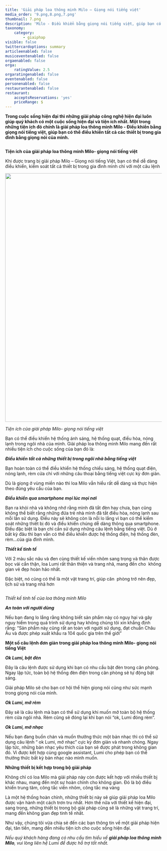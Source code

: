 ```yaml
---
title: 'Giải pháp loa thông minh Milo – Giọng nói tiếng việt'
media_order: '9.png,8.png,7.png'
thumbnail: 7.png
description: 'Milo - Điều khiển bằng giọng nói tiếng việt, giúp bạn có thể điều khiển tất cả các thiết bị trong gia đình bằng giọng nói của mình....'
taxonomy:
    category:
        - giaiphap
visible: false
twittercardoptions: summary
articleenabled: false
musiceventenabled: false
orgaenabled: false
orga:
    ratingValue: 2.5
orgaratingenabled: false
eventenabled: false
personenabled: false
restaurantenabled: false
restaurant:
    acceptsReservations: 'yes'
    priceRange: $
---
```


<p><strong>Trong cuộc sống hiện đại th&igrave; những giải ph&aacute;p c&ocirc;ng nghệ hiện đại lu&ocirc;n gi&uacute;p qu&yacute; kh&aacute;ch c&oacute; một cuộc sống hiện đại v&agrave; tiện &iacute;ch nhất. Một trong những tiện &iacute;ch đ&oacute; ch&iacute;nh l&agrave; giải ph&aacute;p loa th&ocirc;ng minh Milo - Điều khiển bằng giọng n&oacute;i tiếng việt, gi&uacute;p bạn c&oacute; thể điều khiển tất cả c&aacute;c thiết bị trong gia đ&igrave;nh bằng giọng n&oacute;i của m&igrave;nh.</strong></p>
<p><img style="display: block; margin-left: auto; margin-right: auto;" src="/newv1/tu-van-giai-phap/giai-phap-loa-thong-minh-milo-giong-noi-tieng-viet/7.png" alt="" /></p>
<p><strong>Tiện &iacute;ch của giải ph&aacute;p loa th&ocirc;ng minh Milo- giọng n&oacute;i tiếng việt</strong></p>
<p>Khi được trang bị giải ph&aacute;p Milo &ndash; Giọng n&oacute;i tiếng Việt, bạn c&oacute; thể dễ d&agrave;ng điều khiển, kiểm so&aacute;t tất cả thiết bị trong gia đ&igrave;nh m&igrave;nh chỉ với một c&acirc;u lệnh</p>
<p><img style="display: block; margin-left: auto; margin-right: auto;" src="/newv1/tu-van-giai-phap/giai-phap-loa-thong-minh-milo-giong-noi-tieng-viet/8.png" alt="" width="800" /></p>
<p><em>Tiện &iacute;ch của giải ph&aacute;p Milo- giọng n&oacute;i tiếng việt</em></p>
<p>Bạn c&oacute; thể điều khiển hệ thống &aacute;nh s&aacute;ng, hệ thống quạt, điều h&ograve;a, n&oacute;ng lạnh trong ng&ocirc;i nh&agrave; của m&igrave;nh. Giải ph&aacute;p loa th&ocirc;ng minh Milo mang đến rất nhiều tiện &iacute;ch cho cuộc sống của bạn đ&oacute; l&agrave;:</p>
<p><strong><em>Điều khiển tất cả những thiết bị trong ng&ocirc;i nh&agrave; bằng tiếng việt</em></strong></p>
<p>Bạn ho&agrave;n to&agrave;n c&oacute; thể điều khiển hệ thống chiếu s&aacute;ng, hệ thống quạt điện, n&oacute;ng lạnh, r&egrave;m cửa chỉ với những c&acirc;u thoại bằng tiếng việt cực kỳ đơn giản.</p>
<p>D&ugrave; l&agrave; giọng ở v&ugrave;ng miền n&agrave;o th&igrave; loa Milo vẫn hiểu rất dễ d&agrave;ng v&agrave; thực hiện theo đ&uacute;ng y&ecirc;u cầu của bạn.</p>
<p><strong><em>Điều khiển qua smartphone mọi l&uacute;c mọi nơi</em></strong></p>
<p>Bạn ra khỏi nh&agrave; v&agrave; kh&ocirc;ng nhớ rằng m&igrave;nh đ&atilde; tắt đ&egrave;n hay chưa, bạn cũng kh&ocirc;ng thể biết rằng những đứa trẻ nh&agrave; m&igrave;nh đ&atilde; tắt điều h&ograve;a, n&oacute;ng lạnh sau mỗi lần sử dụng. Điều n&agrave;y sẽ kh&ocirc;ng c&ograve;n l&agrave; nỗi lo lắng v&igrave; bạn c&oacute; thể kiểm so&aacute;t những thiết bị đ&oacute; v&agrave; điều khiển ch&uacute;ng dễ d&agrave;ng th&ocirc;ng qua smartphone. Điều đặc biệt l&agrave; bạn chỉ cần sử dụng những c&acirc;u lệnh bằng tiếng việt. D&ugrave; ở bất kỳ đ&acirc;u th&igrave; bạn vẫn c&oacute; thể điều khiển được hệ thống điện, hệ thống đ&egrave;n, r&egrave;m...của gia đ&igrave;nh m&igrave;nh.</p>
<p><strong><em>Thiết kế tinh tế</em></strong></p>
<p>Với 2 m&agrave;u sắc n&acirc;u v&agrave; đen c&ugrave;ng thiết kế viền nh&ocirc;m sang trọng v&agrave; th&acirc;n được bọc vải cẩn thận, loa Lumi rất th&acirc;n thiện v&agrave; trang nh&atilde;, mang đến cho &nbsp;kh&ocirc;ng gian vẻ đẹp ho&agrave;n hảo nhất.</p>
<p>Đặc biệt, n&oacute; cũng c&oacute; thể l&agrave; một vật trang tr&iacute;, gi&uacute;p căn &nbsp;ph&ograve;ng trở n&ecirc;n đẹp, lịch sử v&agrave; trang nh&atilde; hơn</p>
<p><img style="display: block; margin-left: auto; margin-right: auto;" src="/newv1/tu-van-giai-phap/giai-phap-loa-thong-minh-milo-giong-noi-tieng-viet/9.png" alt="" /></p>
<p><em>Thiết kế tinh tế của loa th&ocirc;ng minh Milo</em></p>
<p><strong><em>An to&agrave;n với người d&ugrave;ng</em></strong></p>
<p>Nếu bạn đang lo lắng rằng kh&ocirc;ng biết sản phẩm n&agrave;y c&oacute; nguy hại v&agrave; g&acirc;y nguy hiểm trong qu&aacute; tr&igrave;nh sử dụng hay kh&ocirc;ng ch&uacute;ng t&ocirc;i xin khẳng định rằng: &ldquo;Sản phẩm n&agrave;y cũng rất an to&agrave;n với người sử dụng, đạt chuẩn Ch&acirc;u &Acirc;u v&agrave; được ph&eacute;p xuất khẩu ra 104 quốc gia tr&ecirc;n thế giới&rdquo;</p>
<p><strong>Một số c&acirc;u lệnh đơn giản trong giải ph&aacute;p loa th&ocirc;ng minh Milo- giọng n&oacute;i tiếng Việt</strong></p>
<p><strong><em>Ok Lumi, bật đ&egrave;n</em></strong></p>
<p>Đ&acirc;y l&agrave; c&acirc;u lệnh được sử dụng khi bạn c&oacute; nhu cầu bật đ&egrave;n trong căn ph&ograve;ng. Ngay lập tức, to&agrave;n bộ hệ thống đ&egrave;n điện trong căn ph&ograve;ng sẽ tự động bật s&aacute;ng.</p>
<p>Giải ph&aacute;p Milo sẽ cho bạn cơ hội thể hiện giọng n&oacute;i cũng như sức mạnh trong giọng n&oacute;i của m&igrave;nh.</p>
<p><strong><em>Ok Lumi, mở r&egrave;m</em></strong></p>
<p>Đ&acirc;y sẽ l&agrave; c&acirc;u lệnh m&agrave; bạn c&oacute; thể sử dụng khi muốn mở to&agrave;n bộ hệ thống r&egrave;m cửa ng&ocirc;i nh&agrave;. R&egrave;m cũng sẽ đ&oacute;ng lại khi bạn n&oacute;i &ldquo;ok, Lumi đ&oacute;ng r&egrave;m&rdquo;.</p>
<p><strong><em>Ok Lumi, mở nhạc</em></strong></p>
<p>Nếu bạn đang buồn ch&aacute;n v&agrave; muốn thưởng thức một bản nhạc th&igrave; c&oacute; thể sử dụng c&acirc;u lệnh &ldquo; ok Lumi, mở nhạc&rdquo; cực kỳ đơn giản v&agrave; nhanh ch&oacute;ng. Ngay lập tức, những bản nhạc y&ecirc;u th&iacute;ch của bạn sẽ được ph&aacute;t trong kh&ocirc;ng gian đ&oacute;. V&igrave; được kết hợp c&ugrave;ng&nbsp;google assistant, Lumi cho ph&eacute;p bạn c&oacute; thể thưởng thức bất kỳ bản nhạc n&agrave;o m&igrave;nh muốn.</p>
<p><strong>Những thiết bị kết hợp trong bộ giải ph&aacute;p</strong></p>
<p>Kh&ocirc;ng chỉ c&oacute; loa Milo m&agrave; giải ph&aacute;p n&agrave;y c&ograve;n được kết hợp với nhiều thiết bj kh&aacute;c nhau, mang đến một sự ho&agrave;n chỉnh cho kh&ocirc;ng gian. Đ&oacute; l&agrave; bộ điều khiển trung t&acirc;m, c&ocirc;ng tắc viền nh&ocirc;m, c&ocirc;ng tắc mạ v&agrave;ng</p>
<p>L&agrave; một hệ thống ho&agrave;n chỉnh, những thiết bị n&agrave;y sẽ gi&uacute;p giải ph&aacute;p loa Milo được vận h&agrave;nh một c&aacute;ch trơn tru nhất. Hơn thế nữa với thiết kế hiện đại, sang trọng, những thiết bị trong bộ giải ph&aacute;p cũng sẽ l&agrave; những vật trang tr&iacute;, mang đến kh&ocirc;ng gian đẹp tinh tế nhất.</p>
<p>Như vậy, ch&uacute;ng t&ocirc;i vừa chia sẻ đến c&aacute;c bạn th&ocirc;ng tin về một giải ph&aacute;p hiện đại, t&acirc;n tiến, mang đến nhiều tiện &iacute;ch cho cuộc sống hiện đại.</p>
<p><em>Nếu qu&yacute; kh&aacute;ch h&agrave;ng đang c&oacute; nhu cầu t&igrave;m hiểu về&nbsp;<strong>giải ph&aacute;p loa th&ocirc;ng minh Milo</strong>, vui l&ograve;ng li&ecirc;n hệ Lumi để được hỗ trợ tốt nhất.</em></p>